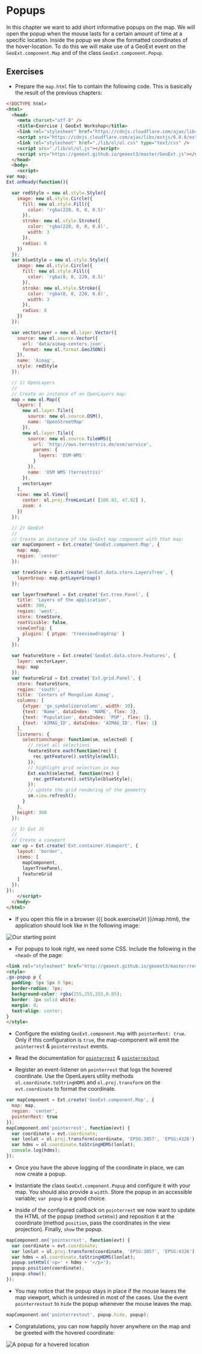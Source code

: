 # Popups

In this chapter we want to add short informative popups on the map. We will open the popup when the mouse lasts for a certain amount of time at a specific location. Inside the popup we show the formatted coordinates of the hover-location. To do this we will make use of a GeoExt event on the `GeoExt.component.Map` and of the class `GeoExt.component.Popup`.

## Exercises

* Prepare the `map.html` file to contain the following code. This is basically the result of the previous chapters:

```html
<!DOCTYPE html>
<html>
  <head>
    <meta charset="utf-8" />
    <title>Exercise | GeoExt Workshop</title>
    <link rel="stylesheet" href="https://cdnjs.cloudflare.com/ajax/libs/extjs/6.0.0/classic/theme-triton/resources/theme-triton-all.css" type="text/css" />
    <script src="https://cdnjs.cloudflare.com/ajax/libs/extjs/6.0.0/ext-all.js"></script>
    <link rel="stylesheet" href="./lib/ol/ol.css" type="text/css" />
    <script src="./lib/ol/ol.js"></script>
    <script src="https://geoext.github.io/geoext3/master/GeoExt.js"></script>
  </head>
  <body>
    <script>
var map;
Ext.onReady(function(){

  var redStyle = new ol.style.Style({
    image: new ol.style.Circle({
      fill: new ol.style.Fill({
        color: 'rgba(220, 0, 0, 0.5)'
      }),
      stroke: new ol.style.Stroke({
        color: 'rgba(220, 0, 0, 0.8)',
        width: 3
      }),
      radius: 8
    })
  });
  var blueStyle = new ol.style.Style({
    image: new ol.style.Circle({
      fill: new ol.style.Fill({
        color: 'rgba(0, 0, 220, 0.5)'
      }),
      stroke: new ol.style.Stroke({
        color: 'rgba(0, 0, 220, 0.8)',
        width: 3
      }),
      radius: 8
    })
  });

  var vectorLayer = new ol.layer.Vector({
    source: new ol.source.Vector({
      url: 'data/aimag-centers.json',
      format: new ol.format.GeoJSON()
    }),
    name: 'Aimag',
    style: redStyle
  });

  // 1) OpenLayers
  //
  // Create an instance of an OpenLayers map:
  map = new ol.Map({
    layers: [
      new ol.layer.Tile({
        source: new ol.source.OSM(),
        name: 'OpenStreetMap'
      }),
      new ol.layer.Tile({
        source: new ol.source.TileWMS({
          url: 'http://ows.terrestris.de/osm/service',
          params: {
            layers: 'OSM-WMS'
          }
        }),
        name: 'OSM WMS (terrestris)'
      }),
      vectorLayer
    ],
    view: new ol.View({
      center: ol.proj.fromLonLat( [106.92, 47.92] ),
      zoom: 4
    })
  });

  // 2) GeoExt
  //
  // Create an instance of the GeoExt map component with that map:
  var mapComponent = Ext.create('GeoExt.component.Map', {
    map: map,
    region: 'center'
  });

  var treeStore = Ext.create('GeoExt.data.store.LayersTree', {
    layerGroup: map.getLayerGroup()
  });

  var layerTreePanel = Ext.create('Ext.tree.Panel', {
    title: 'Layers of the application',
    width: 300,
    region: 'west',
    store: treeStore,
    rootVisible: false,
    viewConfig: {
      plugins: { ptype: 'treeviewdragdrop' }
    }
  });

  var featureStore = Ext.create('GeoExt.data.store.Features', {
    layer: vectorLayer,
    map: map
  });
  var featureGrid = Ext.create('Ext.grid.Panel', {
    store: featureStore,
    region: 'south',
    title: 'Centers of Mongolian Aimag',
    columns: [
      {xtype: 'gx_symbolizercolumn', width: 30},
      {text: 'Name', dataIndex: 'NAME', flex: 3},
      {text: 'Population', dataIndex: 'POP', flex: 1},
      {text: 'AIMAG_ID', dataIndex: 'AIMAG_ID', flex: 1}
    ],
    listeners: {
      selectionchange: function(sm, selected) {
        // reset all selections
        featureStore.each(function(rec) {
          rec.getFeature().setStyle(null);
        });
        // highlight grid selection in map
        Ext.each(selected, function(rec) {
          rec.getFeature().setStyle(blueStyle);
        });
        // update the grid rendering of the geometry
        sm.view.refresh();
      }
    },
    height: 300
  });

  // 3) Ext JS
  //
  // Create a viewport
  var vp = Ext.create('Ext.container.Viewport', {
    layout: 'border',
    items: [
      mapComponent,
      layerTreePanel,
      featureGrid
    ]
  });
});
    </script>
  </body>
</html>
```

* If you open this file in a browser ({{ book.exerciseUrl }}/map.html), the application should look like in the following image:

![Our starting point](../feature-grid/after.png)

* For popups to look right, we need some CSS. Include the following in the `<head>` of the page:

```html
<link rel="stylesheet" href="http://geoext.github.io/geoext3/master/resources/css/gx-popup.css" type="text/css" />
<style>
.gx-popup p {
  padding: 5px 5px 0 5px;
  border-radius: 7px;
  background-color: rgba(255,255,255,0.85);
  border: 3px solid white;
  margin: 0;
  text-align: center;
}
</style>
```

* Configure the existing `GeoExt.component.Map` with `pointerRest: true`. Only if this configuration is `true`, the map-component will emit the `pointerrest` & `pointerrestout` events.

* Read the documentation for [`pointerrest`](http://geoext.github.io/geoext3/master/docs/#!/api/GeoExt.component.Map-event-pointerrest) & [`pointerrestout`](http://geoext.github.io/geoext3/master/docs/#!/api/GeoExt.component.Map-event-pointerrestout)

* Register an event-listener on `pointerrest` that logs the hovered coordinate. Use the OpenLayers utility methods `ol.coordinate.toStringHDMS` and `ol.proj.transform` on the `evt.coordinate` to format the coordinate.

```js
var mapComponent = Ext.create('GeoExt.component.Map', {
  map: map,
  region: 'center',
  pointerRest: true
});
mapComponent.on('pointerrest', function(evt) {
  var coordinate = evt.coordinate;
  var lonlat = ol.proj.transform(coordinate, 'EPSG:3857', 'EPSG:4326')
  var hdms = ol.coordinate.toStringHDMS(lonlat);
  console.log(hdms);
});
```

* Once you have the above logging of the coordinate in place, we can now create a popup.

* Instantiate the class `GeoExt.component.Popup` and configure it with your map. You should also provide a `width`. Store the popup in an accessible variable; `var popup` is a good choice.

* Inside of the configured callback on `pointerrest` we now want to update the HTML of the popup (method `setHtml`) and reposition it at the coordinate (method `position`, pass the coordinates in the view projection). Finally, `show` the popup.

```js
mapComponent.on('pointerrest', function(evt) {
  var coordinate = evt.coordinate;
  var lonlat = ol.proj.transform(coordinate, 'EPSG:3857', 'EPSG:4326')
  var hdms = ol.coordinate.toStringHDMS(lonlat);
  popup.setHtml('<p>' + hdms + '</p>');
  popup.position(coordinate);
  popup.show();
});
```

* You may notice that the popup stays in place if the mouse leaves the map viewport, which is undesired in most of the cases. Use the event `pointerrestout` to `hide` the popup whenever the mouse leaves the map.

```js
mapComponent.on('pointerrestout', popup.hide, popup);
```

* Congratulations, you can now happily hover anywhere on the map and be greeted with the hovered coordinate:

![A popup for a hovered location](popup.png)
